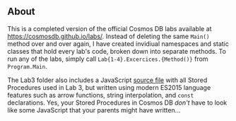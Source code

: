 ## About
This is a completed version of the official Cosmos DB labs available at https://cosmosdb.github.io/labs/. Instead of deleting the same `Main()` method over and over again, I have created invidiual namespaces and static classes that hold every lab's code, broken down into separate methods. To run any of the labs, simply call `Lab{1-4}.Excercices.{Method()}` from `Program.Main`.

The Lab3 folder also includes a JavaScript [source file](Lab3/sprocs.js) with all Stored Procedures used in Lab 3, but written using modern ES2015 language features such as arrow functions, string interpolation, and `const` declarations. Yes, your Stored Procedures in Cosmos DB _don't_ have to look like some JavaScript that your parents might have written...